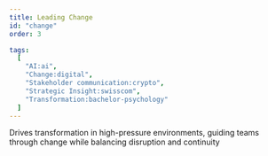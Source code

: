 ```yaml
---
title: Leading Change
id: "change"
order: 3

tags:
  [
    "AI:ai",
    "Change:digital",
    "Stakeholder communication:crypto",
    "Strategic Insight:swisscom",
    "Transformation:bachelor-psychology"
  ]
---
```


Drives transformation in high-pressure environments, guiding teams through change while balancing disruption and continuity
